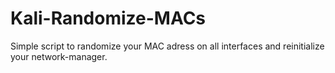 # Kali-Randomize-MACs
Simple script to randomize your MAC adress on all interfaces and reinitialize your network-manager. 
